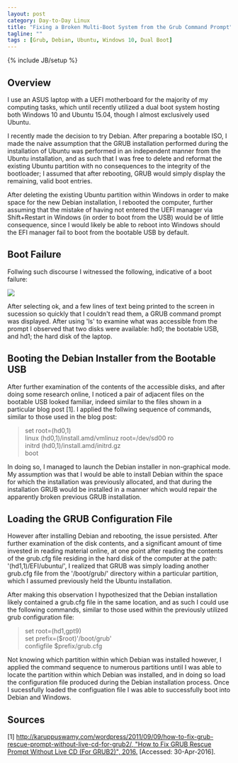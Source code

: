 ```yaml
---
layout: post
category: Day-to-Day Linux
title: "Fixing a Broken Multi-Boot System from the Grub Command Prompt"
tagline: ""
tags : [Grub, Debian, Ubuntu, Windows 10, Dual Boot]
---
```

{% include JB/setup %}

## Overview

I use an ASUS laptop with a UEFI motherboard for the majority of my computing tasks, which until recently utilized a dual boot system hosting both Windows 10 and Ubuntu 15.04, though I almost exclusively used Ubuntu.

I recently made the decision to try Debian. After preparing a bootable ISO, I made the naive assumption that the GRUB installation performed during the installation of Ubuntu was performed in an independent manner from the Ubuntu installation, and as such that I was free to delete and reformat the existing Ubuntu partition with no consequences to the integrity of the bootloader; I assumed that after rebooting, GRUB would simply display the remaining, valid boot entries.

After deleting the existing Ubuntu partition within Windows in order to make space for the new Debian installation, I rebooted the computer, further assuming that the mistake of having not entered the UEFI manager via Shift+Restart in Windows (in order to boot from the USB) would be of little consequence, since I would likely be able to reboot into Windows should the EFI manager fail to boot from the bootable USB by default.

## Boot Failure

Follwing such discourse I witnessed the following, indicative of a boot failure:

![](http://i.imgur.com/Z28h3m5.jpg)

After selecting ok, and a few lines of text being printed to the screen in sucession so quickly that I couldn't read them, a GRUB command prompt was displayed. After using 'ls' to examine what was accessible from the prompt I observed that two disks were available: hd0; the bootable USB, and hd1; the hard disk of the laptop.

## Booting the Debian Installer from the Bootable USB

After further examination of the contents of the accessible disks, and after doing some research online, I noticed a pair of adjacent files on the bootable USB looked familiar, indeed similar to the files shown in a particular blog post [1]. I applied the follwing sequence of commands, similar to those used in the blog post:

>set root=(hd0,1)  
>linux (hd0,1)/install.amd/vmlinuz root=/dev/sd00 ro  
>initrd (hd0,1)/install.amd/initrd.gz  
>boot  

In doing so, I managed to launch the Debian installer in non-graphical mode. My assumption was that I would be able to install Debian within the space for which the installation was previously allocated, and that during the installation GRUB would be installed in a manner which would repair the apparently broken previous GRUB installation.

## Loading the GRUB Configuration File

However after installing Debian and rebooting, the issue persisted. After further examination of the disk contents, and a significant amount of time invested in reading material online, at one point after reading the contents of the grub.cfg file residing in the hard disk of the computer at the path: '(hd1,1)/EFI/ubuntu/', I realized that GRUB was simply loading another grub.cfg file from the '/boot/grub/' directory within a particular partition, which I assumed previously held the Ubuntu installation.

After making this observation I hypothesized that the Debian installation likely contained a grub.cfg file in the same location, and as such I could use the following commands, similar to those used within the previously utilized grub configuration file:

>set root=(hd1,gpt9)  
>set prefix=($root)'/boot/grub'  
>configfile $prefix/grub.cfg  

Not knowing which partition within which Debian was installed however, I applied the command sequence to numerous partitions until I was able to locate the partition within which Debian was installed, and in doing so load the configuration file produced during the Debian installation process. Once I sucessfully loaded the configuation file I was able to successfully boot into Debian and Windows.

## Sources

[1] [http://karuppuswamy.com/wordpress/2011/09/09/how-to-fix-grub-rescue-prompt-without-live-cd-for-grub2/, "How to Fix GRUB Rescue Prompt Without Live CD (For GRUB2)", 2016.](http://karuppuswamy.com/wordpress/2011/09/09/how-to-fix-grub-rescue-prompt-without-live-cd-for-grub2/) [Accessed: 30-Apr-2016].
